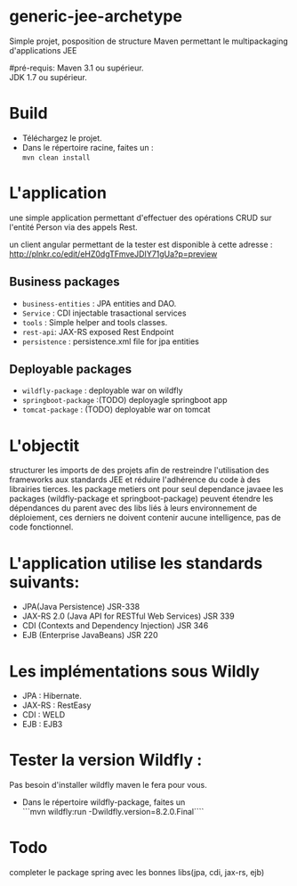 # generic-jee-archetype
Simple projet, posposition de structure Maven permettant le multipackaging d'applications JEE



#pré-requis: 
Maven 3.1 ou supérieur.    
JDK 1.7 ou supérieur. 

# Build 
* Téléchargez le projet.
* Dans le répertoire racine, faites un :         
        ```mvn clean install```    


# L'application 
une simple application permettant d'effectuer des opérations CRUD sur l'entité Person via des appels Rest.   

un client angular permettant de la tester est disponible à cette adresse : 
http://plnkr.co/edit/eHZ0dgTFmveJDIY71gUa?p=preview    

## Business packages

* `business-entities` : JPA entities and DAO.
* `Service` : CDI injectable trasactional services
* `tools` : Simple helper and tools classes.
* `rest-api`: JAX-RS exposed Rest Endpoint
* `persistence` : persistence.xml file for jpa entities

## Deployable packages
* `wildfly-package` : deployable war on wildfly
* `springboot-package` :(TODO) deployagle springboot app
* `tomcat-package` : (TODO) deployable war on tomcat 


# L'objectit

structurer les imports de des projets afin de restreindre l'utilisation des frameworks aux standards JEE et réduire l'adhérence du code à des librairies tierces.
les package metiers ont pour seul dependance javaee
les packages (wildfly-package et springboot-package) peuvent étendre les dépendances du parent avec des libs liés à leurs environnement de déploiement, ces derniers ne doivent contenir aucune intelligence, pas de code fonctionnel.


# L'application utilise les standards suivants: 
* JPA(Java Persistence) JSR-338 
* JAX-RS 2.0 (Java API for RESTful Web Services) JSR 339
* CDI (Contexts and Dependency Injection) JSR 346
* EJB (Enterprise JavaBeans) JSR 220 


# Les implémentations sous Wildly
* JPA : Hibernate.
* JAX-RS : RestEasy
* CDI : WELD
* EJB : EJB3

# Tester la version Wildfly : 
Pas besoin d'installer wildfly maven le fera pour vous.
* Dans le répertoire wildfly-package, faites un    
        ```mvn wildfly:run -Dwildfly.version=8.2.0.Final````


# Todo
completer le package spring avec les bonnes libs(jpa, cdi, jax-rs, ejb)



